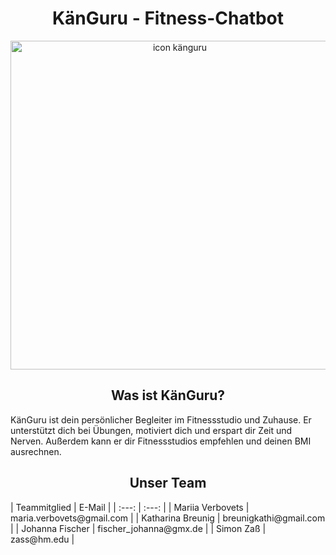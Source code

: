 <h1 align="center">
KänGuru - Fitness-Chatbot 
</h1>

<p align="center">
<img width="526" alt="icon känguru" src="https://user-images.githubusercontent.com/117107126/207967889-eb5378d9-d109-4872-9774-ed8ae296f6bc.png">
</p>

<h2 align="center">
Was ist KänGuru?
</h2>
KänGuru ist dein persönlicher Begleiter im Fitnessstudio und Zuhause. Er unterstützt dich bei Übungen, motiviert dich und erspart dir Zeit und Nerven. Außerdem kann er dir Fitnessstudios empfehlen und deinen BMI ausrechnen.

<h2 align="center">
Unser Team
</h2>
| Teammitglied      | E-Mail                    |
|     :---:         |          :---:            |
| Mariia Verbovets  | maria.verbovets@gmail.com |
| Katharina Breunig | breunigkathi@gmail.com    |
| Johanna Fischer   | fischer_johanna@gmx.de    |
| Simon Zaß         | zass@hm.edu               |

